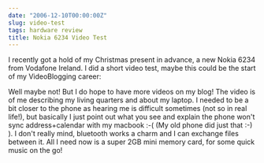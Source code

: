 ```yaml
---
date: "2006-12-10T00:00:00Z"
slug: video-test
tags: hardware review
title: Nokia 6234 Video Test
---
```


I recently got a hold of my Christmas present in advance, a new Nokia 6234
from Vodafone Ireland. I did a short video test, maybe this could be the start
of my VideoBlogging career:  
  
  
Well maybe not! But I do hope to have more videos on my blog! The video is of
me describing my living quarters and about my laptop. I needed to be a bit
closer to the phone as hearing me is difficult sometimes (not so in real
life!), but basically I just point out what you see and explain the phone
won't sync address+calendar with my macbook :-( (My old phone did just that
:-) ). I don't really mind, bluetooth works a charm and I can exchange files
between it. All I need now is a super 2GB mini memory card, for some quick
music on the go!
